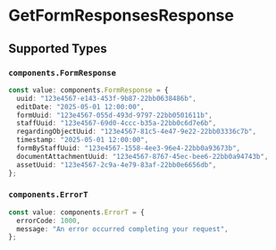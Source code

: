 # GetFormResponsesResponse


## Supported Types

### `components.FormResponse`

```typescript
const value: components.FormResponse = {
  uuid: "123e4567-e143-453f-9b87-22bb0638486b",
  editDate: "2025-05-01 12:00:00",
  formUuid: "123e4567-055d-493d-9797-22bb0501611b",
  staffUuid: "123e4567-69d0-4ccc-b35a-22bb0c6d7e6b",
  regardingObjectUuid: "123e4567-81c5-4e47-9e22-22bb03336c7b",
  timestamp: "2025-05-01 12:00:00",
  formByStaffUuid: "123e4567-1558-4ee3-96e4-22bb0a93673b",
  documentAttachmentUuid: "123e4567-8767-45ec-bee6-22bb0a94743b",
  assetUuid: "123e4567-2c9a-4e79-83af-22bb0e6656db",
};
```

### `components.ErrorT`

```typescript
const value: components.ErrorT = {
  errorCode: 1000,
  message: "An error occurred completing your request",
};
```

